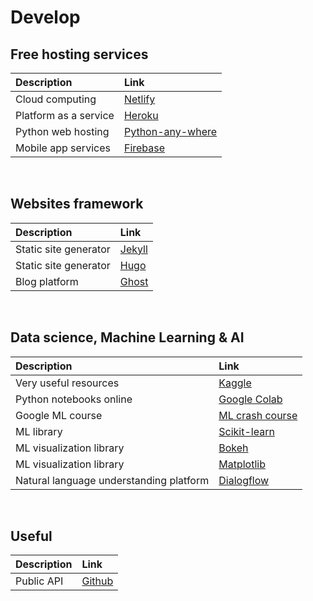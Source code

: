 # Develop

## Free hosting services
| Description | Link |
|:-----|:-----|
| Cloud computing | [Netlify](https://www.netlify.com/)|
| Platform as a service | [Heroku](https://www.heroku.com/)|
| Python web hosting | [Python-any-where](https://www.pythonanywhere.com/)|
| Mobile app services | [Firebase](https://firebase.google.com/)|
<br />

## Websites framework
| Description | Link |
|:-----|:-----|
| Static site generator | [Jekyll](https://jekyllrb.com/)|
| Static site generator | [Hugo](https://gohugo.io/)|
| Blog platform | [Ghost](https://ghost.org/)|
<br />

## Data science, Machine Learning & AI
| Description | Link |
|:-----|:-----|
| Very useful resources | [Kaggle](https://www.kaggle.com/)|
| Python notebooks online | [Google Colab](https://colab.research.google.com/notebooks/intro.ipynb)|
| Google ML course | [ML crash course](https://developers.google.com/machine-learning/crash-course)|
| ML library | [Scikit-learn](https://scikit-learn.org/)|
| ML visualization library | [Bokeh](https://docs.bokeh.org/en/latest/index.html)|
| ML visualization library | [Matplotlib](https://matplotlib.org/)|
| Natural language understanding platform | [Dialogflow](https://dialogflow.cloud.google.com/)|
<br />

## Useful
| Description | Link |
|:-----|:-----|
| Public API | [Github](https://github.com/public-apis/public-apis)|